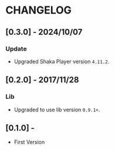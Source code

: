 # CHANGELOG

## [0.3.0] - 2024/10/07
### Update
- Upgraded Shaka Player version `4.11.2`.

## [0.2.0] - 2017/11/28
### Lib
- Upgraded to use lib version `0.9.1+`.

## [0.1.0] - 
- First Version